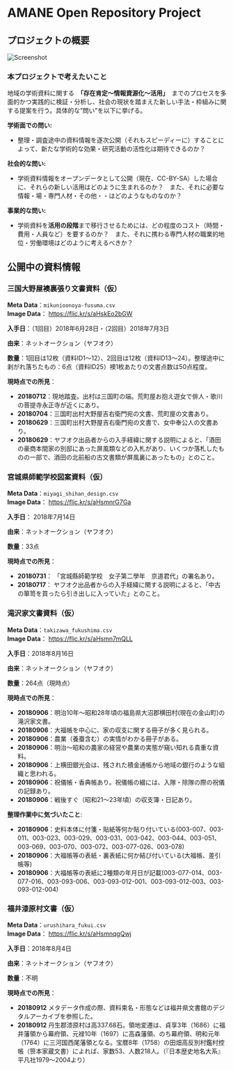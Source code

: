 # AMANE Open Repository Project

## プロジェクトの概要

![Screenshot](https://drive.google.com/uc?export=view&id=1ysf-OAsB5gCY1qH3xGRAxD5BJBvBxncI)

### 本プロジェクトで考えたいこと

地域の学術資料に関する　**「存在肯定〜情報資源化〜活用」**　までのプロセスを多面的かつ実践的に検証・分析し、社会の現状を踏まえた新しい手法・枠組みに関する提案を行う。具体的な”問い”を以下に挙げる。

**学術面での問い:**

* 整理・調査途中の資料情報を逐次公開（それもスピーディーに）することによって、新たな学術的な効果・研究活動の活性化は期待できるのか？

**社会的な問い:**

* 学術資料情報をオープンデータとして公開（現在、CC-BY-SA）した場合に、それらの新しい活用はどのように生まれるのか？　また、それに必要な情報・場・専門人材・その他・・はどのようなものなのか？

**事業的な問い:**

* 学術資料を**活用の段階**まで移行させるためには、どの程度のコスト（時間・費用・人員など）を要するのか？　また、それに携わる専門人材の職業的地位・労働環境はどのように考えるべきか？


## 公開中の資料情報
### 三国大野屋襖裏張り文書資料（仮）
**Meta Data**：`mikunioonoya-fusuma.csv`  
**Image Data**： <https://flic.kr/s/aHskEo2bGW>

**入手日**：（1回目）2018年6月28日・（2回目）2018年7月3日

**由来**：ネットオークション（ヤフオク）

**数量**：1回目は12枚（資料ID1〜12）、2回目は12枚（資料ID13〜24）。整理途中に剥がれ落ちたもの：6点（資料ID25）襖1枚あたりの文書点数は50点程度。

**現時点での所見**：

* **20180712**：現地踏査。出村は三国町の端。荒町屋お抱え遊女で俳人・歌川の菩提寺永正寺が近くにあり。
* **20180704**：三国町出村大野屋吉右衛門宛の文書、荒町屋の文書あり。
* **20180629**：三国町出村大野屋吉右衛門宛の文書で、女中奉公人の文書あり。
* **20180629**：ヤフオク出品者からの入手経緯に関する説明によると、「酒田の豪商本間家の別邸にあった屏風類などの入札があり、いくつか落札したものの一部で、酒田の北前船の古文書類が屏風裏にあったもの」とのこと。

### 宮城県師範学校図案資料（仮）
**Meta Data**：`miyagi_shihan_design.csv`  
**Image Data**： <https://flic.kr/s/aHsmnrG7Ga>

**入手日**： 2018年7月14日

**由来**：ネットオークション（ヤフオク）

**数量**：33点

**現時点での所見**：

*  **20180731**： 「宮城縣師範学校　女子第二學年　京道君代」の署名あり。
*  **20180717**： ヤフオク出品者からの入手経緯に関する説明によると、「中古の箪笥を買ったら引き出しに入っていた」とのこと。

### 滝沢家文書資料（仮）
**Meta Data**：`takizawa_fukushima.csv`  
**Image Data**： <https://flic.kr/s/aHsmn7mQLL>

**入手日**：2018年8月16日

**由来**：ネットオークション（ヤフオク）

**数量**：264点（現時点）

**現時点での所見**：

*  **20180906**：明治10年〜昭和28年頃の福島県大沼郡横田村(現在の金山町)の滝沢家文書。
*  **20180906**：大福帳を中心に、家の収支に関する冊子が多く見られる。
*  **20180906**：農業（養蚕含む）の実情がわかる冊子がある。
*  **20180906**：明治〜昭和の農家の経営や農業の実態が窺い知れる貴重な資料。
*  **20180906**：上横田銀光会は、残された積金通帳から地域の銀行のような組織と思われる。
*  **20180906**：祝儀帳・香典帳あり。祝儀帳の綴には、入隊・除隊の際の祝儀の記録あり。
*  **20180906**：戦後すぐ（昭和21〜23年頃）の収支簿・日記あり。

**整理作業中に気づいたこと**:

*  **20180906**：史料本体に付箋・貼紙等何か貼り付いている(003-007、003-011、003-023、003-029、003-031、003-042、003-044、003-051、003-069、003-070、003-072、003-077-026、003-078)
*  **20180906**：大福帳等の表紙・裏表紙に何か結び付いている(大福帳、差引帳等)
*  **20180906**：大福帳等の表紙に2種類の年月日が記載(003-077-014、003-077-016、003-093-006、003-093-012-001、003-093-012-003、003-093-012-004)

### 福井漆原村文書（仮）

**Meta Data**：`urushihara_fukui.csv`  
**Image Data**： <https://flic.kr/s/aHsmnqgQwj>

**入手日**：2018年8月4日

**由来**：ネットオークション（ヤフオク）

**数量**：不明

**現時点での所見**：

* **20180912** メタデータ作成の際、資料束名・形態などは福井県文書館のデジタルアーカイブを参照した。
* **20180912** 丹生郡漆原村は高337.68石。領地変遷は、貞享3年（1686）に福井藩領から幕府領、元禄10年（1697）に高森藩領、のち幕府領、明和元年（1764）に三河国西尾藩領となる。宝暦8年（1758）の田畑高反別村鑑村控帳（笹本家蔵文書）によれば、家数53、人数218人。（『日本歴史地名大系』平凡社1979〜2004より）